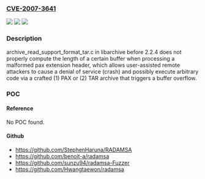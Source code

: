 ### [CVE-2007-3641](https://cve.mitre.org/cgi-bin/cvename.cgi?name=CVE-2007-3641)
![](https://img.shields.io/static/v1?label=Product&message=n%2Fa&color=blue)
![](https://img.shields.io/static/v1?label=Version&message=n%2Fa&color=blue)
![](https://img.shields.io/static/v1?label=Vulnerability&message=n%2Fa&color=brighgreen)

### Description

archive_read_support_format_tar.c in libarchive before 2.2.4 does not properly compute the length of a certain buffer when processing a malformed pax extension header, which allows user-assisted remote attackers to cause a denial of service (crash) and possibly execute arbitrary code via a crafted (1) PAX or (2) TAR archive that triggers a buffer overflow.

### POC

#### Reference
No POC found.

#### Github
- https://github.com/StephenHaruna/RADAMSA
- https://github.com/benoit-a/radamsa
- https://github.com/sunzu94/radamsa-Fuzzer
- https://github.com/Hwangtaewon/radamsa


